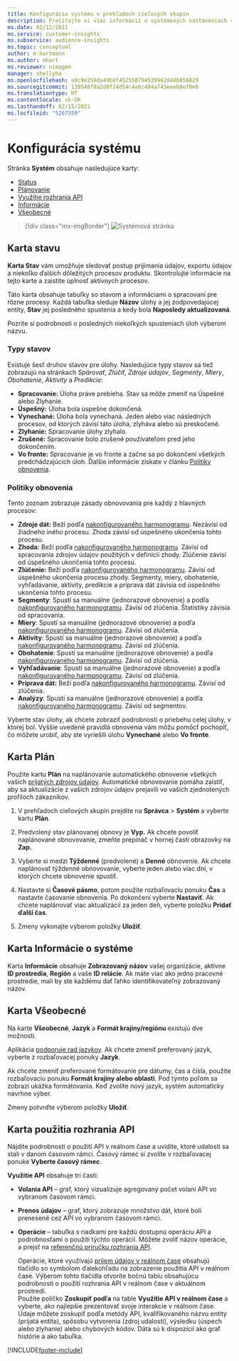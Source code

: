 ```yaml
---
title: Konfigurácia systému v prehľadoch cieľových skupín
description: Prečítajte si viac informácií o systémových nastaveniach vo funkcii prehľadov o cieľových skupinách v Dynamics 365 Customer Insights.
ms.date: 02/12/2021
ms.service: customer-insights
ms.subservice: audience-insights
ms.topic: conceptual
author: m-hartmann
ms.author: mhart
ms.reviewer: nimagen
manager: shellyha
ms.openlocfilehash: a9c9e258da49b8f452550794539962d48b856829
ms.sourcegitcommit: 139548f8a2d0f24d54c4a6c404a743eeeb8ef8e0
ms.translationtype: HT
ms.contentlocale: sk-SK
ms.lasthandoff: 02/15/2021
ms.locfileid: "5267359"
---
```

# <a name="system-configuration"></a>Konfigurácia systému

Stránka **Systém** obsahuje nasledujúce karty:
- [Status](#status-tab)
- [Plánovanie](#schedule-tab)
- [Využitie rozhrania API](#api-usage-tab)
- [Informácie](#about-tab)
- [Všeobecné](#general-tab)

> [!div class="mx-imgBorder"]
> ![Systémová stránka](media/system-tabs.png "Systémová stránka")

## <a name="status-tab"></a>Karta stavu

**Karta Stav** vám umožňuje sledovať postup prijímania údajov, exportu údajov a niekoľko ďalších dôležitých procesov produktu. Skontrolujte informácie na tejto karte a zaistite úplnosť aktívnych procesov.

Táto karta obsahuje tabuľky so stavom a informáciami o spracovaní pre rôzne procesy. Každá tabuľka sleduje **Názov** úlohy a jej zodpovedajúcej entity, **Stav** jej posledného spustenia a kedy bola **Naposledy aktualizovaná**.

Pozrite si podrobnosti o posledných niekoľkých spusteniach úloh výberom názvu.

### <a name="status-types"></a>Typy stavov

Existuje šesť druhov stavov pre úlohy. Nasledujúce typy stavov sa tiež zobrazujú na stránkach *Spárovať*, *Zlúčiť*, *Zdroje údajov*, *Segmenty*, *Miery*, *Obohatenie*, *Aktivity* a *Predikcie*:

- **Spracovanie:** Úloha práve prebieha. Stav sa môže zmeniť na Úspešné alebo Zlyhanie.
- **Úspešný:** Úloha bola úspešne dokončená.
- **Vynechané:** Úloha bola vynechaná. Jeden alebo viac následných procesov, od ktorých závisí táto úloha, zlyháva alebo sú preskočené.
- **Zlyhanie:** Spracovanie úlohy zlyhalo.
- **Zrušené:** Spracovanie bolo zrušené používateľom pred jeho dokončením.
- **Vo fronte:** Spracovanie je vo fronte a začne sa po dokončení všetkých predchádzajúcich úloh. Ďalšie informácie získate v článku [Politiky obnovenia](#refresh-policies).

### <a name="refresh-policies"></a>Politiky obnovenia

Tento zoznam zobrazuje zásady obnovovania pre každý z hlavných procesov:

- **Zdroje dát:** Beží podľa [nakonfigurovaného harmonogramu](#schedule-tab). Nezávisí od žiadneho iného procesu. Zhoda závisí od úspešného ukončenia tohto procesu.
- **Zhoda:** Beží podľa [nakonfigurovaného harmonogramu](#schedule-tab). Závisí od spracovania zdrojov údajov použitých v definícii zhody. Zlúčenie závisí od úspešného ukončenia tohto procesu.
- **Zlúčenie:** Beží podľa [nakonfigurovaného harmonogramu](#schedule-tab). Závisí od úspešného ukončenia procesu zhody. Segmenty, miery, obohatenie, vyhľadávanie, aktivity, predikcie a príprava dát závisia od úspešného ukončenia tohto procesu.
- **Segmenty**: Spustí sa manuálne (jednorazové obnovenie) a podľa [nakonfigurovaného harmonogramu](#schedule-tab). Závisí od zlúčenia. Štatistiky závisia od spracovania.
- **Miery**: Spustí sa manuálne (jednorazové obnovenie) a podľa [nakonfigurovaného harmonogramu](#schedule-tab). Závisí od zlúčenia.
- **Aktivity**: Spustí sa manuálne (jednorazové obnovenie) a podľa [nakonfigurovaného harmonogramu](#schedule-tab). Závisí od zlúčenia.
- **Obohatenie**: Spustí sa manuálne (jednorazové obnovenie) a podľa [nakonfigurovaného harmonogramu](#schedule-tab). Závisí od zlúčenia.
- **Vyhľadávanie**: Spustí sa manuálne (jednorazové obnovenie) a podľa [nakonfigurovaného harmonogramu](#schedule-tab). Závisí od zlúčenia.
- **Príprava dát:** Beží podľa [nakonfigurovaného harmonogramu](#schedule-tab). Závisí od zlúčenia.
- **Analýzy**: Spustí sa manuálne (jednorazové obnovenie) a podľa [nakonfigurovaného harmonogramu](#schedule-tab). Závisí od segmentov.

Vyberte stav úlohy, ak chcete zobraziť podrobnosti o priebehu celej úlohy, v ktorej bol. Vyššie uvedené pravidlá obnovenia vám môžu pomôcť pochopiť, čo môžete urobiť, aby ste vyriešili úlohu **Vynechané** alebo **Vo fronte**.

## <a name="schedule-tab"></a>Karta Plán

Použite kartu **Plán** na naplánovanie automatického obnovenie všetkých vašich [prijatých zdrojov údajov](data-sources.md). Automatické obnovovanie pomáha zaistiť, aby sa aktualizácie z vašich zdrojov údajov prejavili vo vašich zjednotených profiloch zákazníkov.

1. V prehľadoch cieľových skupín prejdite na **Správca** > **Systém** a vyberte kartu **Plán**.

2. Predvolený stav plánovanej obnovy je **Vyp.** Ak chcete povoliť naplánované obnovovanie, zmeňte prepínač v hornej časti obrazovky na **Zap.**

3. Vyberte si medzi **Týždenné** (predvolené) a **Denné** obnovenie. Ak chcete naplánovať týždenné obnovovanie, vyberte jeden alebo viac dní, v ktorých chcete obnovenie spustiť.

4. Nastavte si **Časové pásmo**, potom použite rozbaľovaciu ponuku **Čas** a nastavte časovanie obnovenia. Po dokončení vyberte **Nastaviť**. Ak chcete naplánovať viac aktualizácií za jeden deň, vyberte položku **Pridať ďalší čas**.

5. Zmeny vykonajte výberom položky **Uložiť**.

## <a name="about-tab"></a>Karta Informácie o systéme

Karta **Informácie** obsahuje **Zobrazovaný názov** vašej organizácie, aktívne **ID prostredia**, **Región** a vaše **ID relácie**. Ak máte viac ako jedno pracovné prostredie, mali by ste každému dať ľahko identifikovateľný zobrazovaný názov.

## <a name="general-tab"></a>Karta Všeobecné

Na karte **Všeobecné**, **Jazyk** a **Formát krajiny/regiónu** existujú dve možnosti.

Aplikácia [podporuje rad jazykov](supported-languages.md). Ak chcete zmeniť preferovaný jazyk, vyberte z rozbaľovacej ponuky **Jazyk**.

Ak chcete zmeniť preferované formátovanie pre dátumy, čas a čísla, použite rozbaľovaciu ponuku **Formát krajiny alebo oblasti**. Pod týmto poľom sa zobrazí ukážka formátovania. Keď zvolíte nový jazyk, systém automaticky navrhne výber.

Zmeny potvrďte výberom položky **Uložiť**.

## <a name="api-usage-tab"></a>Karta použitia rozhrania API

Nájdite podrobnosti o použití API v reálnom čase a uvidíte, ktoré udalosti sa stali v danom časovom rámci. Časový rámec si zvolíte v rozbaľovacej ponuke **Vyberte časový rámec**. 

**Využitie API** obsahuje tri časti: 
- **Volania API** – graf, ktorý vizualizuje agregovaný počet volaní API vo vybranom časovom rámci.

- **Prenos údajov** – graf, ktorý zobrazuje množstvo dát, ktoré boli prenesené cez API vo vybranom časovom rámci.

-  **Operácie** – tabuľka s riadkami pre každú dostupnú operáciu API a podrobnosťami o použití týchto operácií. Môžete zvoliť názov operácie, a prejsť na [referenčnú príručku rozhrania API](https://developer.ci.ai.dynamics.com/api-details#api=CustomerInsights&operation=Get-all-instances).

   Operácie, ktoré využívajú [príjem údajov v reálnom čase](real-time-data-ingestion.md) obsahujú tlačidlo so symbolom ďalekohľadu na zobrazenie použitia API v reálnom čase. Výberom tohto tlačidla otvoríte bočnú tablu obsahujúcu podrobnosti o použití rozhrania API v reálnom čase v aktuálnom prostredí.   
   Použite políčko **Zoskupiť podľa** na table **Využitie API v reálnom čase** a vyberte, ako najlepšie prezentovať svoje interakcie v reálnom čase. Údaje môžete zoskupiť podľa metódy API, kvalifikovaného názvu entity (prijatá entita), spôsobu vytvorenia (zdroj udalosti), výsledku (úspech alebo zlyhanie) alebo chybových kódov. Dáta sú k dispozícii ako graf histórie a ako tabuľka.


[!INCLUDE[footer-include](../includes/footer-banner.md)]